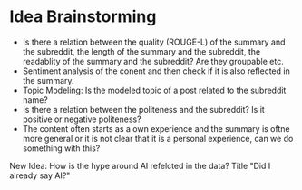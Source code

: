 # Idea Brainstorming

- Is there a relation between the quality (ROUGE-L) of the summary and the subreddit, the length of the summary and the subreddit, the readablity of the summary and the subreddit? Are they groupable etc.
- Sentiment analysis of the conent and then check if it is also reflected in the summary.
- Topic Modeling: Is the modeled topic of a post related to the subreddit name?
- Is there a relation between the politeness and the subreddit? Is it positive or negative politeness?
- The content often starts as a own experience and the summary is oftne more general or it is not clear that it is a personal experience, can we do something with this?


New Idea:
How is the hype around AI refelcted in the data? Title "Did I already say AI?"
